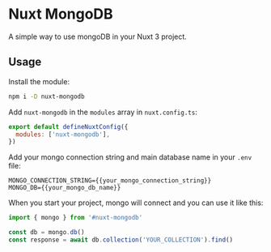 # Nuxt MongoDB

A simple way to use mongoDB in your Nuxt 3 project.

## Usage

Install the module:

```sh
npm i -D nuxt-mongodb
```

Add `nuxt-mongodb` in the `modules` array in `nuxt.config.ts`:

```js
export default defineNuxtConfig({
  modules: ['nuxt-mongodb'],
})
```

Add your mongo connection string and main database name in your `.env` file:

```env
MONGO_CONNECTION_STRING={{your_mongo_connection_string}}
MONGO_DB={{your_mongo_db_name}}
```

When you start your project, mongo will connect and you can use it like this:

```js
import { mongo } from '#nuxt-mongodb'

const db = mongo.db()
const response = await db.collection('YOUR_COLLECTION').find()
```
